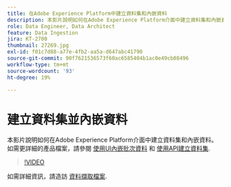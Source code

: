 ```yaml
---
title: 在Adobe Experience Platform中建立資料集和內嵌資料
description: 本影片說明如何在Adobe Experience Platform介面中建立資料集和內嵌資料。
role: Data Engineer, Data Architect
feature: Data Ingestion
jira: KT-2700
thumbnail: 27269.jpg
exl-id: f01c7d88-a77e-4fb2-aa5a-d647abc41790
source-git-commit: 90f7621536573f60ac6585404b1ac0e49cb08496
workflow-type: tm+mt
source-wordcount: '93'
ht-degree: 19%

---
```


# 建立資料集並內嵌資料

本影片說明如何在Adobe Experience Platform介面中建立資料集和內嵌資料。 如需更詳細的產品檔案，請參閱 [使用UI內嵌批次資料](https://experienceleague.adobe.com/docs/experience-platform/ingestion/tutorials/ingest-batch-data.html?lang=zh-Hant) 和 [使用API建立資料集](https://experienceleague.adobe.com/docs/experience-platform/catalog/datasets/create.html).

>[!VIDEO](https://video.tv.adobe.com/v/27269?quality=12&learn=on)

如需詳細資訊，請造訪 [資料擷取檔案](https://experienceleague.adobe.com/docs/experience-platform/ingestion/home.html?lang=zh-Hant).
